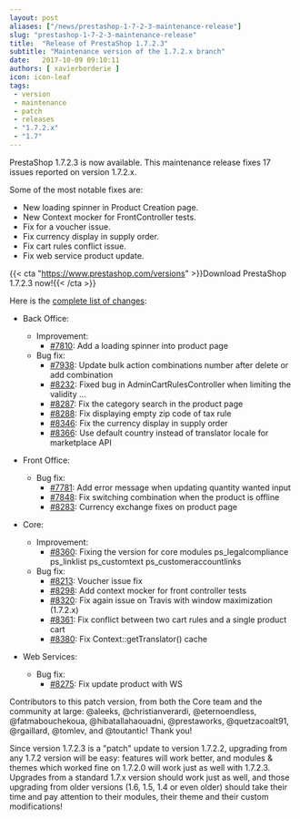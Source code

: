 ```yaml
---
layout: post
aliases: ["/news/prestashop-1-7-2-3-maintenance-release"]
slug: "prestashop-1-7-2-3-maintenance-release"
title:  "Release of PrestaShop 1.7.2.3"
subtitle: "Maintenance version of the 1.7.2.x branch"
date:   2017-10-09 09:10:11
authors: [ xavierborderie ]
icon: icon-leaf
tags:
 - version
 - maintenance
 - patch
 - releases
 - "1.7.2.x"
 - "1.7"
---
```


PrestaShop 1.7.2.3 is now available. This maintenance release fixes 17 issues reported on version 1.7.2.x.

Some of the most notable fixes are:

* New loading spinner in Product Creation page.
* New Context mocker for FrontController tests.
* Fix for a voucher issue.
* Fix currency display in supply order.
* Fix cart rules conflict issue.
* Fix web service product update.

{{< cta "https://www.prestashop.com/versions" >}}Download PrestaShop 1.7.2.3 now!{{< /cta >}}

Here is the [complete list of changes](https://github.com/PrestaShop/PrestaShop/pulls?utf8=%E2%9C%93&q=is%3Apr%20milestone%3A1.7.2.3):

- Back Office:
  - Improvement:
    - [#7810](https://github.com/PrestaShop/PrestaShop/pull/7810): Add a loading spinner into product page
  - Bug fix:
    - [#7938](https://github.com/PrestaShop/PrestaShop/pull/7938): Update bulk action combinations number after delete or add combination
    - [#8232](https://github.com/PrestaShop/PrestaShop/pull/8232): Fixed bug in AdminCartRulesController when limiting the validity …
    - [#8287](https://github.com/PrestaShop/PrestaShop/pull/8287): Fix the category search in the product page
    - [#8288](https://github.com/PrestaShop/PrestaShop/pull/8288): Fix displaying empty zip code of tax rule
    - [#8346](https://github.com/PrestaShop/PrestaShop/pull/8346): Fix the currency display in supply order
    - [#8366](https://github.com/PrestaShop/PrestaShop/pull/8366): Use default country instead of translator locale for marketplace API

- Front Office:
  - Bug fix:
    - [#7781](https://github.com/PrestaShop/PrestaShop/pull/7781): Add error message when updating quantity wanted input
    - [#7848](https://github.com/PrestaShop/PrestaShop/pull/7848): Fix switching combination when the product is offline
    - [#8283](https://github.com/PrestaShop/PrestaShop/pull/8283): Currency exchange fixes on product page

- Core:
  - Improvement:
    - [#8360](https://github.com/PrestaShop/PrestaShop/pull/8360): Fixing the version for core modules ps_legalcompliance ps_linklist ps_customtext ps_customeraccountlinks
  - Bug fix:
    - [#8213](https://github.com/PrestaShop/PrestaShop/pull/8213): Voucher issue fix
    - [#8298](https://github.com/PrestaShop/PrestaShop/pull/8298): Add context mocker for front controller tests 
    - [#8320](https://github.com/PrestaShop/PrestaShop/pull/8320): Fix again issue on Travis with window maximization (1.7.2.x)
    - [#8361](https://github.com/PrestaShop/PrestaShop/pull/8361): Fix conflict between two cart rules and a single product cart
    - [#8380](https://github.com/PrestaShop/PrestaShop/pull/8380): Fix Context::getTranslator() cache

- Web Services:
  - Bug fix:
    - [#8275](https://github.com/PrestaShop/PrestaShop/pull/8275): Fix update product with WS

Contributors to this patch version, from both the Core team and the community at large: @aleeks, @christianverardi, @eternoendless, @fatmabouchekoua, @hibatallahaouadni, @prestaworks, @quetzacoalt91, @rgaillard, @tomlev, and @toutantic! Thank you!

Since version 1.7.2.3 is a "patch" update to version 1.7.2.2, upgrading from any 1.7.2 version will be easy: features will work better, and modules & themes which worked fine on 1.7.2.0 will work just as well with 1.7.2.3.<br/>
Upgrades from a standard 1.7.x version should work just as well, and those upgrading from older versions (1.6, 1.5, 1.4 or even older) should take their time and pay attention to their modules, their theme and their custom modifications!
